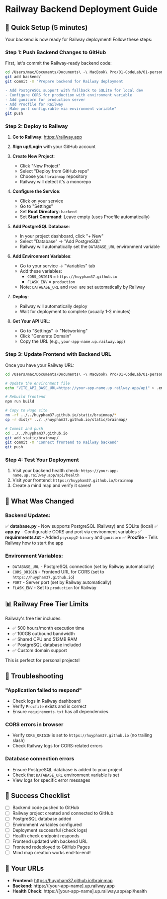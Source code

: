 # Railway Backend Deployment Guide

## 🎯 Quick Setup (5 minutes)

Your backend is now ready for Railway deployment! Follow these steps:

### Step 1: Push Backend Changes to GitHub

First, let's commit the Railway-ready backend code:

```bash
cd /Users/mac/Documents/Documents\ -\ MacBook\ Pro/01-CodeLab/01-personal-project/brainmap
git add backend/
git commit -m "Prepare backend for Railway deployment

- Add PostgreSQL support with fallback to SQLite for local dev
- Configure CORS for production with environment variable
- Add gunicorn for production server
- Add Procfile for Railway
- Make port configurable via environment variable"
git push
```

### Step 2: Deploy to Railway

1. **Go to Railway**: https://railway.app
2. **Sign up/Login** with your GitHub account
3. **Create New Project**:
   - Click "New Project"
   - Select "Deploy from GitHub repo"
   - Choose your `brainmap` repository
   - Railway will detect it's a monorepo

4. **Configure the Service**:
   - Click on your service
   - Go to "Settings"
   - Set **Root Directory**: `backend`
   - Set **Start Command**: Leave empty (uses Procfile automatically)

5. **Add PostgreSQL Database**:
   - In your project dashboard, click "+ New"
   - Select "Database" → "Add PostgreSQL"
   - Railway will automatically set the `DATABASE_URL` environment variable

6. **Add Environment Variables**:
   - Go to your service → "Variables" tab
   - Add these variables:
     - `CORS_ORIGIN` = `https://huypham37.github.io`
     - `FLASK_ENV` = `production`
   - Note: `DATABASE_URL` and `PORT` are set automatically by Railway

7. **Deploy**:
   - Railway will automatically deploy
   - Wait for deployment to complete (usually 1-2 minutes)

8. **Get Your API URL**:
   - Go to "Settings" → "Networking"
   - Click "Generate Domain"
   - Copy the URL (e.g., `your-app-name.up.railway.app`)

### Step 3: Update Frontend with Backend URL

Once you have your Railway URL:

```bash
cd /Users/mac/Documents/Documents\ -\ MacBook\ Pro/01-CodeLab/01-personal-project/brainmap/frontend

# Update the environment file
echo "VITE_API_BASE_URL=https://your-app-name.up.railway.app/api" > .env.production

# Rebuild frontend
npm run build

# Copy to Hugo site
rm -rf ../../huypham37.github.io/static/brainmap/*
cp -r dist/* ../../huypham37.github.io/static/brainmap/

# Commit and push
cd ../../huypham37.github.io
git add static/brainmap/
git commit -m "Connect frontend to Railway backend"
git push
```

### Step 4: Test Your Deployment

1. Visit your backend health check: `https://your-app-name.up.railway.app/api/health`
2. Visit your frontend: `https://huypham37.github.io/brainmap`
3. Create a mind map and verify it saves!

## 🔧 What Was Changed

### Backend Updates:
✅ **database.py** - Now supports PostgreSQL (Railway) and SQLite (local)
✅ **app.py** - Configurable CORS and port via environment variables
✅ **requirements.txt** - Added `psycopg2-binary` and `gunicorn`
✅ **Procfile** - Tells Railway how to start the app

### Environment Variables:
- `DATABASE_URL` - PostgreSQL connection (set by Railway automatically)
- `CORS_ORIGIN` - Frontend URL for CORS (set to `https://huypham37.github.io`)
- `PORT` - Server port (set by Railway automatically)
- `FLASK_ENV` - Set to `production` for Railway

## 📊 Railway Free Tier Limits

Railway's free tier includes:
- ✅ 500 hours/month execution time
- ✅ 100GB outbound bandwidth
- ✅ Shared CPU and 512MB RAM
- ✅ PostgreSQL database included
- ✅ Custom domain support

This is perfect for personal projects!

## 🐛 Troubleshooting

### "Application failed to respond"
- Check logs in Railway dashboard
- Verify `Procfile` exists and is correct
- Ensure `requirements.txt` has all dependencies

### CORS errors in browser
- Verify `CORS_ORIGIN` is set to `https://huypham37.github.io` (no trailing slash)
- Check Railway logs for CORS-related errors

### Database connection errors
- Ensure PostgreSQL database is added to your project
- Check that `DATABASE_URL` environment variable is set
- View logs for specific error messages

## 🎉 Success Checklist

- [ ] Backend code pushed to GitHub
- [ ] Railway project created and connected to GitHub
- [ ] PostgreSQL database added
- [ ] Environment variables configured
- [ ] Deployment successful (check logs)
- [ ] Health check endpoint responds
- [ ] Frontend updated with backend URL
- [ ] Frontend redeployed to GitHub Pages
- [ ] Mind map creation works end-to-end!

## 📱 Your URLs

- **Frontend**: https://huypham37.github.io/brainmap
- **Backend**: https://[your-app-name].up.railway.app
- **Health Check**: https://[your-app-name].up.railway.app/api/health
